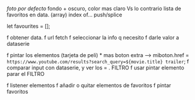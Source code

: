 _foto por defecto_
fondo + oscuro, color mas claro Vs lo contrario
lista de favoritos en data. (array) index of... push/splice

let favourites = [];

f obtener data.
f url fetch
f seleccionar la info q necesito
f darle valor a dataserie

f pintar los elementos (tarjeta de peli) \* mas boton extra --> miboton.href = `https://www.youtube.com/results?search_query=${movie.title} trailer`;
f comparar input con dataserie, y ver los = . FILTRO
f usar pintar elemento parar el FILTRO

f listener elementos
f añadir o quitar elementos de favoritos
f pintar favoritos
